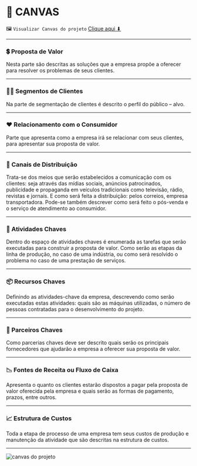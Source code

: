 # 🧭 CANVAS

   🖼 ```Visualizar Canvas do projeto``` <a href="#figura">Clique aqui ⬇</a>

--------------------------------------

### 💲 Proposta de Valor
Nesta parte são descritas as soluções que a empresa propõe a oferecer para resolver os problemas de seus clientes.

---------------------------------

### 🙋🏽 Segmentos de Clientes
Na parte de segmentação de clientes é descrito o perfil do público – alvo.

--------------------------------------
### ❤ Relacionamento com o Consumidor
Parte que apresenta como a empresa irá se relacionar com seus clientes, para apresentar sua proposta de valor.

--------------------------------------

### 🚛 Canais de Distribuição
Trata-se dos meios que serão estabelecidos a comunicação com os clientes: seja através das mídias sociais, anúncios patrocinados,
publicidade e propaganda em veículos tradicionais como televisão, rádio, revistas e jornais. E como será feita a distribuição: pelos correios, empresa transportadora.
Pode-se também descrever como será feito o pós-venda e o serviço de atendimento ao consumidor.

--------------------------------------

### 👔 Atividades Chaves
Dentro do espaço de atividades chaves é enumerada as tarefas que serão executadas para construir a proposta de valor.
Como serão as etapas da linha de produção, no caso de uma indústria, ou como será resolvido o problema no caso de uma prestação de serviços.

--------------------------------------

### 📦 Recursos Chaves
Definindo as atividades-chave da empresa, descrevendo como serão executadas estas atividades: quais são as máquinas utilizadas,
o número de pessoas contratadas para o desenvolvimento do projeto.

--------------------------------------

### 👥 Parceiros Chaves
Como parcerias chaves deve ser descrito quais serão os principais fornecedores que ajudarão a empresa a oferecer sua proposta de valor.

--------------------------------------

### 📉 Fontes de Receita ou Fluxo de Caixa
Apresenta o quanto os clientes estarão dispostos a pagar pela proposta de valor oferecida pela empresa e 
quais serão as formas de pagamento, prazos, entre outros.

--------------------------------------

### 📈 Estrutura de Custos
Toda a etapa de processo de uma empresa tem seus custos de produção e manutenção da atividade que são descritas na estrutura de custos.

--------------------------------------

<div id='figura'/>

![canvas do projeto](https://github.com/Trabalhos-Fatec/API/blob/main/Imagens%20Repositorio/Canvas.jpg)
